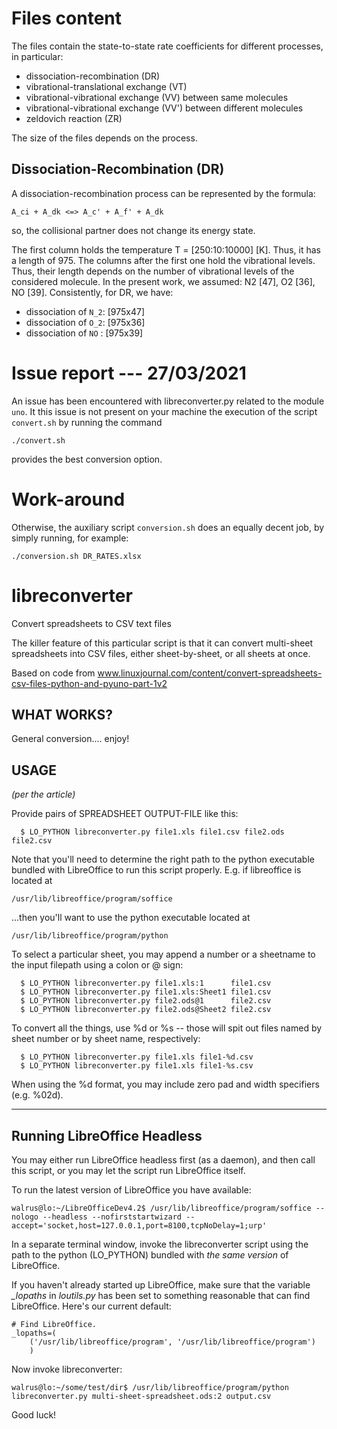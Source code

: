 # Files content
The files contain the state-to-state rate coefficients for different processes, in particular:

* dissociation-recombination (DR)
* vibrational-translational exchange (VT)
* vibrational-vibrational exchange (VV) between same molecules
* vibrational-vibrational exchange (VV') between different molecules
* zeldovich reaction (ZR)

The size of the files depends on the process.

## Dissociation-Recombination (DR)
A dissociation-recombination process can be represented by the formula:

	A_ci + A_dk <=> A_c' + A_f' + A_dk

so, the collisional partner does not change its energy state.

The first column holds the temperature T = [250:10:10000] [K]. Thus, it has a length of 975.
The columns after the first one hold the vibrational levels. 
Thus, their length depends on the number of vibrational levels of the considered molecule. 
In the present work, we assumed: N2 [47], O2 [36], NO [39]. Consistently, for DR, we have:

* dissociation of `N_2`: [975x47]
* dissociation of `O_2`: [975x36]
* dissociation of `NO` : [975x39]

Issue report --- 27/03/2021
===========================

An issue has been encountered with libreconverter.py related to the module `uno`.
It this issue is not present on your machine the execution of the script `convert.sh`
by running the command

```
./convert.sh
```

provides the best conversion option.

Work-around
===========
Otherwise, the auxiliary script `conversion.sh` does an equally decent job,
by simply running, for example:

```
./conversion.sh DR_RATES.xlsx
```

libreconverter
==============

Convert spreadsheets to CSV text files

The killer feature of this particular script is that it can convert
multi-sheet spreadsheets into CSV files, either sheet-by-sheet, or all
sheets at once.

Based on code from
www.linuxjournal.com/content/convert-spreadsheets-csv-files-python-and-pyuno-part-1v2

WHAT WORKS?
-----------

General conversion.... enjoy!


USAGE
-----

*(per the article)*

Provide pairs of SPREADSHEET OUTPUT-FILE like this:

```
  $ LO_PYTHON libreconverter.py file1.xls file1.csv file2.ods file2.csv
```

Note that you'll need to determine the right path to the python executable bundled with LibreOffice to run this script properly. E.g. if libreoffice is located at

```
/usr/lib/libreoffice/program/soffice
```

...then you'll want to use the python executable located at

```
/usr/lib/libreoffice/program/python
```

To select a particular sheet, you may append a number or a sheetname to the input filepath using a colon or @ sign:

```
  $ LO_PYTHON libreconverter.py file1.xls:1      file1.csv
  $ LO_PYTHON libreconverter.py file1.xls:Sheet1 file1.csv
  $ LO_PYTHON libreconverter.py file2.ods@1      file2.csv
  $ LO_PYTHON libreconverter.py file2.ods@Sheet2 file2.csv
```

To convert all the things, use %d or %s -- those will spit out files named by sheet number or by sheet name, respectively:

```
  $ LO_PYTHON libreconverter.py file1.xls file1-%d.csv
  $ LO_PYTHON libreconverter.py file1.xls file1-%s.csv
```

When using the %d format, you may include zero pad and width specifiers (e.g. %02d).

-----

Running LibreOffice Headless
----------------------------

You may either run LibreOffice headless first (as a daemon), and then call this script, or you may let the script run LibreOffice itself.

To run the latest version of LibreOffice you have available:

```
walrus@lo:~/LibreOfficeDev4.2$ /usr/lib/libreoffice/program/soffice --nologo --headless --nofirststartwizard --accept='socket,host=127.0.0.1,port=8100,tcpNoDelay=1;urp'
```

In a separate terminal window, invoke the libreconverter script using the path to the python (LO_PYTHON) bundled with *the same version* of LibreOffice.

If you haven't already started up LibreOffice, make sure that the variable *_lopaths* in *loutils.py* has been set to something reasonable that can find LibreOffice. Here's our current default:

```
# Find LibreOffice.
_lopaths=(
    ('/usr/lib/libreoffice/program', '/usr/lib/libreoffice/program')
    )
```

Now invoke libreconverter:

```
walrus@lo:~/some/test/dir$ /usr/lib/libreoffice/program/python libreconverter.py multi-sheet-spreadsheet.ods:2 output.csv
```

Good luck!
